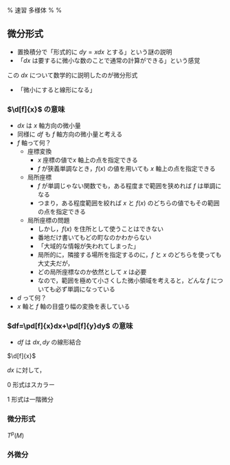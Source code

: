 % 速習 多様体
%
%

$$
\newcommand{\R}{\mathbb{R}}
\newcommand{\d}[2][]{\frac{\mathrm{d} #1}{\mathrm{d} #2}}
\newcommand{\dd}[2][]{\frac{\mathrm{d}^2 #1}{\mathrm{d} {#2}^2}}
\newcommand{\pd}[2][]{\frac{\partial #1}{\partial #2}}
\newcommand{\pdd}[2][]{\frac{\partial^2 #1}{\partial {#2}^2}}
$$

## 微分形式

- 置換積分で「形式的に $dy=xdx$ とする」という謎の説明
- 「$dx$ は要するに微小な数のことで通常の計算ができる」という感覚

この $dx$ について数学的に説明したのが微分形式

- 「微小にすると線形になる」

### $\d[f]{x}$ の意味

- $dx$ は $x$ 軸方向の微小量
- 同様に $df$ も $f$ 軸方向の微小量と考える
- $f$ 軸って何？
  - 座標変換
    - $x$ 座標の値で$x$ 軸上の点を指定できる
    - $f$ が狭義単調なとき，$f(x)$ の値を用いても $x$ 軸上の点を指定できる
  - 局所座標
    - $f$ が単調じゃない関数でも，ある程度まで範囲を狭めれば $f$ は単調になる
    - つまり，ある程度範囲を絞れば $x$ と $f(x)$ のどちらの値でもその範囲の点を指定できる
  - 局所座標の問題
    - しかし，$f(x)$ を住所として使うことはできない
    - 番地だけ書いてもどの町なのかわからない
    - 「大域的な情報が失われてしまった」
    - 局所的に，隣接する場所を指定するのに，$f$ と $x$ のどちらを使っても大丈夫だが，
    - どの局所座標なのか依然として $x$ は必要
    - なので，範囲を極めて小さくした微小領域を考えると，どんな $f$ についても必ず単調になっている
- $d$ って何？
- $x$ 軸と $f$ 軸の目盛り幅の変換を表している

### $df=\pd[f]{x}dx+\pd[f]{y}dy$ の意味

- $df$ は $dx,dy$ の線形結合

$\d[f]{x}$

$dx$ に対して，

0 形式はスカラー

1 形式は一階微分

### 微分形式

$T^p(M)$

### 外微分
